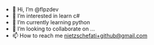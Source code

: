 - 👋 Hi, I’m @flpzdev
- 👀 I’m interested in learn c#
- 🌱 I’m currently learning python
- 💞️ I’m looking to collaborate on ...
- 📫 How to reach me nietzschefati+github@gmail.com

<!---
flpzdev/flpzdev is a ✨ special ✨ repository because its `README.md` (this file) appears on your GitHub profile.
You can click the Preview link to take a look at your changes.
--->
